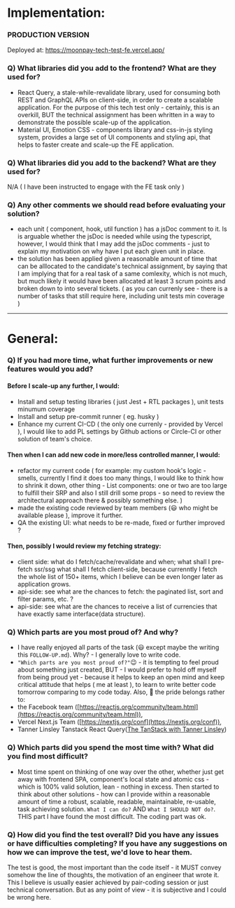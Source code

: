 # Implementation:

### PRODUCTION VERSION

Deployed at: https://moonpay-tech-test-fe.vercel.app/

### Q) What libraries did you add to the frontend? What are they used for?

- React Query, a stale-while-revalidate library, used for consuming both REST and GraphQL APIs on client-side, in order to create
  a scalable application. For the purpose of this tech test only - certainly, this is an overkill, BUT the technical assignment has been whritten
  in a way to demonstrate the possible scale-up of the application.
- Material UI, Emotion CSS - components library and css-in-js styling system, provides a large set of UI components and styling api, that helps to
  faster create and scale-up the FE application.

### Q) What libraries did you add to the backend? What are they used for?

N/A ( I have been instructed to engage with the FE task only )

### Q) Any other comments we should read before evaluating your solution?

- each unit ( component, hook, util function ) has a jsDoc comment to it. Is is arguable whether the jsDoc is needed while using the typescript,
  however, I would think that I may add the jsDoc comments - just to explain my motivation on why have I put each given unit in place.
- the solution has been applied given a reasonable amount of time that can be alllocated to the candidate's technical assignment, by saying that
  I am implying that for a real task of a same comlexity, which is not much, but much likely it would have been allocated at least 3 scrum points and
  broken down to into several tickets. ( as you can currenly see - there is a number of tasks that still require here, including unit tests min coverage )

---

# General:

### Q) If you had more time, what further improvements or new features would you add?

#### Before I scale-up any further, I would:

- Install and setup testing libraries ( just Jest + RTL packages ), unit tests minumum coverage
- Install and setup pre-commit runner ( eg. husky )
- Enhance my current CI-CD ( the only one currenly - provided by Vercel ), I would like to add PL settings by Github actions or Circle-CI or other solution of team's choice.

#### Then when I can add new code in more/less controlled manner, I would:

- refactor my current code ( for example: my custom hook's logic - smells, currently I find it does too many things, I would like to think how to shrink it down, other thing - List components: one or two are too large to fulfill their SRP and also I still drill some props - so need to review the architectural approach there & possibly something else. )
- made the existing code reviewed by team members (😃 who might be available please ), improve it further.
- QA the existing UI: what needs to be re-made, fixed or further improved ?

#### Then, possibly I would review my fetching strategy:

- client side: what do I fetch/cache/revalidate and when; what shall I pre-fetch ssr/ssg what shall I fetch client-side,
  because currenntly I fetch the whole list of 150+ items, which I believe can be even longer later as application grows.
- api-side: see what are the chances to fetch: the paginated list, sort and filter params, etc. ?
- api-side: see what are the chances to receive a list of currencies that have exactly same interface(data structure).

### Q) Which parts are you most proud of? And why?

- I have really enjoyed all parts of the task (😃 except maybe the writing this `FOLLOW-UP.md`). Why? - I generally love to write code.
- `"Which parts are you most proud of?"`😉 - it is tempting to feel proud about something just created, BUT - I would prefer to hold off myself from being proud yet - because it helps to keep an open mind and keep critical attitude that helps ( me at least ), to learn to write better code tomorrow comparing to my code today. Also, 🚀 the pride belongs rather to:
- the Facebook team ([https://reactjs.org/community/team.html](https://reactjs.org/community/team.html)),
- Vercel Next.js Team ([https://nextjs.org/conf](https://nextjs.org/conf)),
- Tanner Linsley Tanstack React Query([The TanStack with Tanner Linsley](https://youtu.be/i7iqVsmcQyo))

### Q) Which parts did you spend the most time with? What did you find most difficult?

- Most time spent on thinking of one way over the other, whether just get away with frontend SPA, component's local state and atomic css - which is
  100% valid solution, lean - nothing in excess. Then started to think about other solutions - how can I provide within a reasonable amount of time a robust, scalable, readable, maintainable, re-usable, task achieving solution. `What I can do?` AND `What I SHOULD NOT do?`. THIS part I have found the most difficult. The coding part was ok.

### Q) How did you find the test overall? Did you have any issues or have difficulties completing? If you have any suggestions on how we can improve the test, we'd love to hear them.

The test is good, the most important than the code itself - it MUST convey somehow the line of thoughts, the motivation of an engineer that wrote it.
This I believe is usually easier achieved by pair-coding session or just technical conversation. But as any point of view - it is subjective and I could be wrong here.
